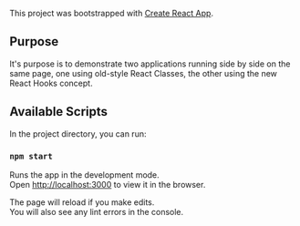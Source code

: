 This project was bootstrapped with [Create React App](https://github.com/facebook/create-react-app).

## Purpose
It's purpose is to demonstrate two applications running side by side on the same page, one using old-style React Classes, the other using the new React Hooks concept.

## Available Scripts

In the project directory, you can run:

### `npm start`

Runs the app in the development mode.<br>
Open [http://localhost:3000](http://localhost:3000) to view it in the browser.

The page will reload if you make edits.<br>
You will also see any lint errors in the console.

